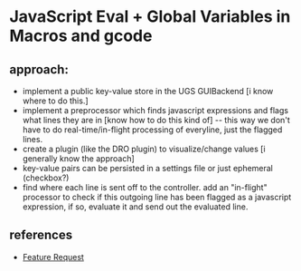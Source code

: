 # JavaScript Eval + Global Variables in Macros and gcode

## approach:
* implement a public key-value store in the UGS GUIBackend [i know where to do this.]
* implement a preprocessor which finds javascript expressions and flags what lines they are in [know how to do this kind of] -- this way we don't have to do real-time/in-flight processing of everyline, just the flagged lines.
* create a plugin (like the DRO plugin) to visualize/change values [i generally know the approach]
 * key-value pairs can be persisted in a settings file or just ephemeral (checkbox?)
* find where each line is sent off to the controller. add an "in-flight" processor to check if this outgoing line has been flagged as a javascript expression, if so, evaluate it and send out the evaluated line.

## references
* [Feature Request](https://github.com/winder/Universal-G-Code-Sender/issues/1426)
